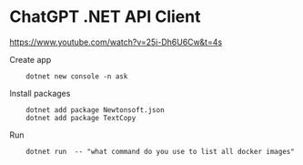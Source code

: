 # ChatGPT .NET API Client
https://www.youtube.com/watch?v=25i-Dh6U6Cw&t=4s

Create app
```
    dotnet new console -n ask
```

Install packages
```
    dotnet add package Newtonsoft.json
    dotnet add package TextCopy
```

Run
```
    dotnet run  -- "what command do you use to list all docker images"
```